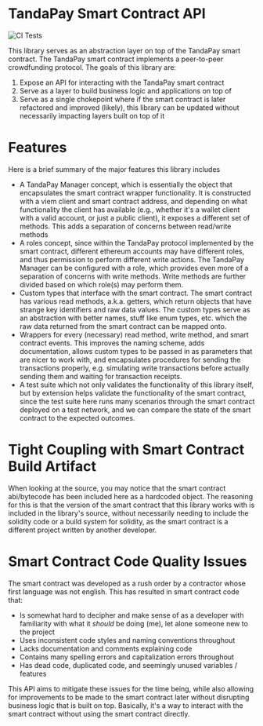# TandaPay Smart Contract API

![CI Tests](https://github.com/kncos/tandapay-smart-contract-api/actions/workflows/CI.yml/badge.svg)

This library serves as an abstraction layer on top of the TandaPay smart contract. The TandaPay smart contract implements a peer-to-peer crowdfunding protocol. The goals of this library are:
1. Expose an API for interacting with the TandaPay smart contract
2. Serve as a layer to build business logic and applications on top of
3. Serve as a single chokepoint where if the smart contract is later refactored and improved (likely), this library can be updated without necessarily impacting layers built on top of it

# Features
Here is a brief summary of the major features this library includes
- A TandaPay Manager concept, which is essentially the object that encapsulates the smart contract wrapper functionality. It is constructed with a viem client and smart contract address, and depending
on what functionality the client has available (e.g., whether it's a wallet client with a valid account, or just a public client), it exposes a different set of methods. This adds a separation of concerns
between read/write methods
- A roles concept, since within the TandaPay protocol implemented by the smart contract, different ethereum accounts may have different roles, and thus permission to perform different write actions. The
TandaPay Manager can be configured with a role, which provides even more of a separation of concerns with write methods. Write methods are further divided based on which role(s) may perform them.
- Custom types that interface with the smart contract. The smart contract has various read methods, a.k.a. getters, which return objects that have strange key identifiers and raw data values. The custom
types serve as an abstraction with better names, stuff like enum types, etc. which the raw data returned from the smart contract can be mapped onto.
- Wrappers for every (necessary) read method, write method, and smart contract events. This improves the naming scheme, adds documentation, allows custom types to be passed in as parameters that are
nicer to work with, and encapsulates procedures for sending the transactions properly, e.g. simulating write transactions before actually sending them and waiting for transaction receipts.
- A test suite which not only validates the functionality of this library itself, but by extension helps validate the functionality of the smart contract, since the test suite here runs many scenarios
through the smart contract deployed on a test network, and we can compare the state of the smart contract to the expected outcomes.

# Tight Coupling with Smart Contract Build Artifact
When looking at the source, you may notice that the smart contract abi/bytecode has been included here as a hardcoded object. The reasoning for this is that the version of the smart contract
that this library works with is included in the library's source, without necessarily needing to include the solidity code or a build system for solidity, as the smart contract is a different
project written by another developer.

# Smart Contract Code Quality Issues
The smart contract was developed as a rush order by a contractor whose first language was not english. This has resulted in smart contract code that:
- Is somewhat hard to decipher and make sense of as a developer with familiarity with what it *should* be doing (me), let alone someone new to the project
- Uses inconsistent code styles and naming conventions throughout
- Lacks documentation and comments explaining code
- Contains many spelling errors and capitalization errors throughout
- Has dead code, duplicated code, and seemingly unused variables / features

This API aims to mitigate these issues for the time being, while also allowing for improvements to be made to the smart contract later without disrupting business logic that is built on top.
Basically, it's a way to interact with the smart contract without using the smart contract directly.